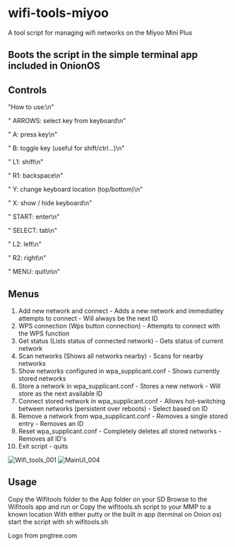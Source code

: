 # wifi-tools-miyoo
A tool script for managing wifi networks on the Miyoo Mini Plus

## Boots the script in the simple terminal app included in OnionOS

## Controls

"How to use:\n"

"  ARROWS: select key from keyboard\n"

"  A:  press key\n"

"  B:  toggle key (useful for shift/ctrl...)\n"

"  L1: shift\n"

"  R1: backspace\n"

"  Y:  change keyboard location (top/bottom)\n"

"  X:  show / hide keyboard\n"

"  START:    enter\n"

"  SELECT:   tab\n"

"  L2:       left\n"

"  R2:       right\n"

"  MENU:     quit\n\n"

## Menus

1. Add new network and connect - 						Adds a new network and immediatley attempts to connect - Will always be the next ID
2. WPS connection (Wps button connection) - 			Attempts to connect with the WPS function
3. Get status (Lists status of connected network) - 	Gets status of current network
4. Scan networks (Shows all networks nearby) - 			Scans for nearby networks
5. Show networks configured in wpa_supplicant.conf - 	Shows currently stored networks
6. Store a network in wpa_supplicant.conf - 			Stores a new network - Will store as the next available ID
7. Connect stored network in wpa_supplicant.conf - 		Allows hot-switching between networks (persistent over reboots) - Select based on ID
8. Remove a network from wpa_supplicant.conf - 			Removes a single stored entry - Removes an ID
9. Reset wpa_supplicant.conf -							Completely deletes all stored networks - Removes all ID's
0. Exit script - quits



![Wifi_tools_001](https://user-images.githubusercontent.com/47260768/236643458-86f9faed-4522-4afb-9972-57474f6f640a.png)
![MainUI_004](https://user-images.githubusercontent.com/47260768/235266020-7bcca519-265e-410f-bc6a-3e8ac3960f3d.png)


## Usage

Copy the Wifitools folder to the App folder on your SD
Browse to the Wifitools app and run
or
Copy the wifitools.sh script to your MMP to a known location
With either putty or the built in app (terminal on Onion os) start the script with sh wifitools.sh

Logo from pngtree.com
